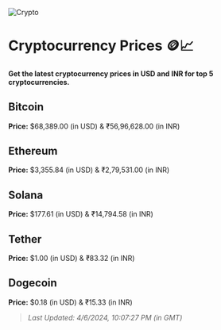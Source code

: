
![Crypto](https://www.techguide.com.au/wp-content/uploads/2020/11/crypto3.jpeg)

# Cryptocurrency Prices 🪙📈

#### Get the latest cryptocurrency prices in USD and INR for top 5 cryptocurrencies.

## Bitcoin

**Price:** $68,389.00 (in USD) & ₹56,96,628.00 (in INR)

## Ethereum

**Price:** $3,355.84 (in USD) & ₹2,79,531.00 (in INR)

## Solana

**Price:** $177.61 (in USD) & ₹14,794.58 (in INR)

## Tether

**Price:** $1.00 (in USD) & ₹83.32 (in INR)

## Dogecoin

**Price:** $0.18 (in USD) & ₹15.33 (in INR)

> _Last Updated: 4/6/2024, 10:07:27 PM (in GMT)_
